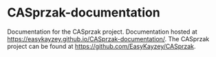 # CASprzak-documentation
Documentation for the CASprzak project. 
Documentation hosted at https://easykayzey.github.io/CASprzak-documentation/.
The CASprzak project can be found at https://github.com/EasyKayzey/CASprzak.
